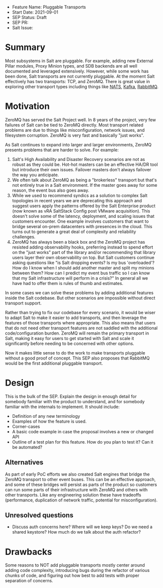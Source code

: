 - Feature Name: Pluggable Transports
- Start Date: 2021-09-01
- SEP Status: Draft
- SEP PR: 
- Salt Issue:

# Summary
[summary]: #summary

Most subsystems in Salt are pluggable.  For example, adding new External Pillar modules, Proxy Minion types, and SDB backends are all well documented and leveraged extensively.  However, while some work has been done, Salt transports are not currently pluggable.  At the moment Salt effectively has two transports: TCP, and ZeroMQ.  There is great value in exploring other transport types including things like [NATS](https://nats.io), [Kafka](https://kafka.apache.org), [RabbitMQ](https://www.rabbitmq.com).

# Motivation
[motivation]: #motivation

ZeroMQ has served the Salt Project well.  In 8 years of the project, very few failures of Salt can be tied to ZeroMQ directly.  Most transport related problems are due to things like misconfiguration, network issues, and filesystem corruption.  ZeroMQ is very fast and basically "just works".

As Salt continues to expand into larger and larger environments, ZeroMQ presents problems that are harder to solve.  For example:

1. Salt's High Availability and Disaster Recovery scenarios are not as robust as they could be.  Hot-hot masters can be an effective HA/DR tool but introduce their own issues.  Failover masters don't always failover the way you anticipate.
2. We often talk about ZeroMQ as being a "brokerless" transport but that's not entirely true in a Salt environment.  If the master goes away for some reason, the event bus also goes away.
3. While we used to recommend syndics as a solution to complex Salt topologies in recent years we are deprecating this approach and suggest users apply the patterns offered by the Salt Enterprise product (now known as vRA SaltStack Config post VMware acquisition).  This doesn't solve some of the latency, deployment, and scaling issues that customers encounter.  One example involves customers that want to bridge several on-prem datacenters with presences in the cloud.  This turns out to generate a great deal of complexity and reliability challenges.
4. ZeroMQ has always been a black box and the ZeroMQ project has resisted adding observability hooks, preferring instead to spend effort on the "just works" part of the library and/or recommending that library users layer their own observability on top.  But Salt customers continue asking questions like "is Salt dropping events? Is my bus 'overloaded'?  How do I know when I should add another master and split my minions between them?  How can I predict my event bus traffic so I can know that my Salt infrastructure will perform in a crisis?"  In general all we have had to offer them is rules of thumb and estimates.

In some cases we can solve these problems by adding additional features inside the Salt codebase.  But other scenarios are impossible without direct transport support.

Rather than trying to fix our codebase for every scenario, it would be wiser to adapt Salt to make it easier to add transports, and then leverage the features of those transports where appropriate.  This also means that users that do not need other transport features are not saddled with the additional code/configuration burden.  ZeroMQ will remain the primary transport in Salt, making it easy for users to get started with Salt and scale it significantly before needing to be concerned with other options.

Now it makes little sense to do the work to make transports pluggable without a good proof of concept.  This SEP also proposes that RabbitMQ would be the first additional pluggable transport.

# Design
[design]: #detailed-design

This is the bulk of the SEP. Explain the design in enough detail for somebody familiar
with the product to understand, and for somebody familiar with the internals to implement. It should include:

- Definition of any new terminology
- Examples of how the feature is used.
- Corner-cases
- A basic code example in case the proposal involves a new or changed API
- Outline of a test plan for this feature. How do you plan to test it? Can it be automated?

## Alternatives
[alternatives]: #alternatives

As part of early PoC efforts we also created Salt engines that bridge the ZeroMQ transport to other event buses.  This can be an effective approach, and some of these bridges will persist as parts of the product so customers can run some parts of their infrastructure with ZeroMQ and others with other transports.  Like any engineering solution these have tradeoffs (performance, duplication of network traffic, potential for misconfiguration).


## Unresolved questions
[unresolved]: #unresolved-questions

- Discuss auth concerns here?  Where will we keep keys?  Do we need a shared keystore?  How much do we talk about the auth refactor?

# Drawbacks
[drawbacks]: #drawbacks

Some reasons to NOT add pluggable transports mostly center around adding code complexity, introducing bugs during the refactor of various chunks of code, and figuring out how best to add tests with proper separation of concerns.  
